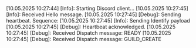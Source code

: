[10.05.2025 10:27:44] [Info]: Starting Discord client...
[10.05.2025 10:27:45] [Info]: Received Hello message.
[10.05.2025 10:27:45] [Debug]: Sending heartbeat. Sequence: 
[10.05.2025 10:27:45] [Info]: Sending Identify payload
[10.05.2025 10:27:45] [Debug]: Heartbeat acknowledged.
[10.05.2025 10:27:45] [Debug]: Received Dispatch message: READY
[10.05.2025 10:27:45] [Debug]: Received Dispatch message: GUILD_CREATE
